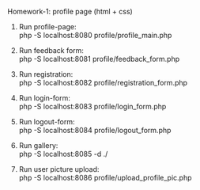 Homework-1: profile page (html + css) <br>

1. Run profile-page: <br>
php -S localhost:8080 profile/profile_main.php <br>

2. Run feedback form: <br>
php -S localhost:8081 profile/feedback_form.php <br>

3. Run registration: <br>
php -S localhost:8082 profile/registration_form.php <br>

4. Run login-form: <br>
php -S localhost:8083 profile/login_form.php <br>

5. Run logout-form: <br>
php -S localhost:8084 profile/logout_form.php <br>

6. Run gallery: <br>
php -S localhost:8085 -d ./ <br>

7. Run user picture upload: <br>
php -S localhost:8086 profile/upload_profile_pic.php
